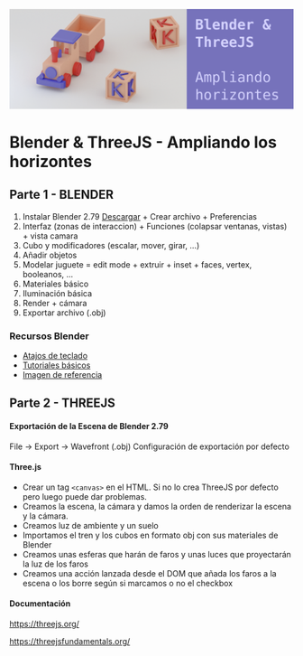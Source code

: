 ![Blender & ThreeJS - Ampliando los horizontes](/toys-readme.png)


# Blender & ThreeJS - Ampliando los horizontes

## Parte 1 - BLENDER

1. Instalar Blender 2.79 [Descargar](https://www.blender.org/download/) + Crear archivo + Preferencias
2. Interfaz (zonas de interaccion) + Funciones (colapsar ventanas, vistas) + vista camara
3. Cubo y modificadores (escalar, mover, girar, ...)
4. Añadir objetos
5. Modelar juguete = edit mode + extruir + inset + faces, vertex, booleanos, ...
6. Materiales básico
7. Iluminación básica
8. Render + cámara
9. Exportar archivo (.obj)

### Recursos Blender
- [Atajos de teclado](https://www.giudansky.com/downloads/learnwithaposter/blender-poster-infographic/blender-infographic-SM-1280.png)
- [Tutoriales básicos](https://www.youtube.com/channel/UCOKHwx1VCdgnxwbjyb9Iu1g)
- [Imagen de referencia](https://github.com/marpesia/three.js/raw/master/toys-readme.png)

## Parte 2 - THREEJS

#### Exportación de la Escena de Blender 2.79
File -> Export -> Wavefront (.obj)
Configuración de exportación por defecto

#### Three.js
- Crear un tag `<canvas>` en el HTML. Si no lo crea ThreeJS por defecto pero luego puede dar problemas.
- Creamos la escena, la cámara y damos la orden de renderizar la escena y la cámara.
- Creamos luz de ambiente y un suelo
- Importamos el tren y los cubos en formato obj con sus materiales de Blender
- Creamos unas esferas que harán de faros y unas luces que proyectarán la luz de los faros
- Creamos una acción lanzada desde el DOM que añada los faros a la escena o los borre según si marcamos o no el checkbox

#### Documentación
https://threejs.org/

https://threejsfundamentals.org/
